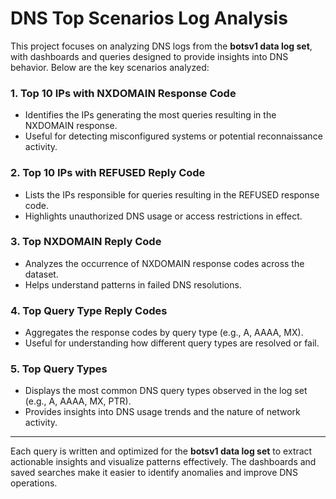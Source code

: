 # DNS Top Scenarios Log Analysis
This project focuses on analyzing DNS logs from the **botsv1 data log set**, with dashboards and queries designed to provide insights into DNS behavior. Below are the key scenarios analyzed:
### **1. Top 10 IPs with NXDOMAIN Response Code**
- Identifies the IPs generating the most queries resulting in the NXDOMAIN response.
- Useful for detecting misconfigured systems or potential reconnaissance activity.
### **2. Top 10 IPs with REFUSED Reply Code**
- Lists the IPs responsible for queries resulting in the REFUSED response code.
- Highlights unauthorized DNS usage or access restrictions in effect.

### **3. Top NXDOMAIN Reply Code**
- Analyzes the occurrence of NXDOMAIN response codes across the dataset.
- Helps understand patterns in failed DNS resolutions.

### **4. Top Query Type Reply Codes**
- Aggregates the response codes by query type (e.g., A, AAAA, MX).
- Useful for understanding how different query types are resolved or fail.

### **5. Top Query Types**
- Displays the most common DNS query types observed in the log set (e.g., A, AAAA, MX, PTR).
- Provides insights into DNS usage trends and the nature of network activity.

---

Each query is written and optimized for the **botsv1 data log set** to extract actionable insights and visualize patterns effectively. The dashboards and saved searches make it easier to identify anomalies and improve DNS operations.
